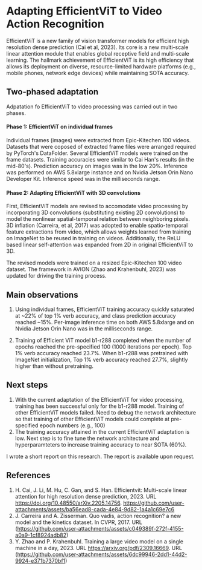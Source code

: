 # Adapting EfficientViT to Video Action Recognition
EfficientViT is a new family of vision transformer models for efficient high resolution dense prediction (Cai et al, 2023). Its core is a new multi-scale linear attention module that enables global receptive field and multi-scale learning. The hallmark achievement of EfficientViT is its high efficiency that allows its deployment on diverse, resource-limited hardware platforms (e.g., mobile phones, network edge devices) while maintaining SOTA accuracy.

## Two-phased adaptation
Adpatation fo EfficientViT to video processing was carried out in two phases. 

#### Phase 1: EfficientViT on individual frames

Individual frames (images) were extracted from Epic-Kitechen 100 videos. Datasets that were coposed of extracted frame files were arranged required by PyTorch's DataFolder. Several EfficientViT models were trained on the frame datasets. Training accuracies were similar to Cai Han's results (in the mid-80's). Prediction accuracy on images was in the low 20%. Inference was performed on AWS 5.8xlarge instance and on Nvidia Jetson Orin Nano Developer Kit. Inference speed was in the milliseconds range.

#### Phase 2: Adapting EfficientViT with 3D convolutions

First, EfficientViT models are revised to accomodate video processing by incorporating 3D convolutions (substituting existing 2D convolutions) to model the nonlinear spatial-temporal relation between neighboring pixels. 3D inflation (Carreira, et al, 2017) was adopted to enable spatio-temporal feature extractions from video, which allows weights learned from training on ImageNet to be reused in training on videos. Additionally, the ReLU based linear self-attention was expanded from 2D in original EfficientViT to 3D. 

The revised models were trained on a resized Epic-Kitechen 100 video dataset. The framework in AVION (Zhao and Krahenbuhl, 2023) was updated for driving the training process.  

## Main observations

1. Using individual frames, EfficientViT training accuracy quickly saturated at ~22% of top 1% verb accuracy, and class prediction accuracy reached ~15%. Per-image inference time on both AWS 5.8xlarge and on Nvidia Jetson Orin Nano was in the milliseconds range.

2. Training of Efficient ViT model b1-r288 completed when the number of epochs reached the pre-specified 100 (1000 iterations per epoch). Top 1% verb accuracy reached 23.7%. When b1-r288 was pretrained with ImageNet initialization, Top 1% verb accuracy reached 27.7%, slightly higher than without pretraining.

## Next steps
1. With the current adaptation of the EfficientViT for video processing, training has been successful only for the b1-r288 model. Training of other EfficientViT models failed. Need to debug the network architecture so that training of other EfficientViT models could complete at pre-specified epoch numbers (e.g., 100) 
2. The training accuracy attained in the current EfficientViT adaptation is low. Next step is to fine tune the network architecture and hyperparamteters to increase training accuracy to near SOTA (60%).

I wrote a short report on this research. The report is available upon request.

## References
1. H. Cai, J. Li, M. Hu, C. Gan, and S. Han. Efficientvit: Multi-scale linear attention for high resolution dense prediction, 2023. URL https://doi.org/10.48550/arXiv.2205.14756. https://github.com/user-attachments/assets/ba56ead8-cada-4e84-9d82-1a4a1c69e7c6
2. J. Carreira and A. Zisserman. Quo vadis, action recognition? a new model and the kinetics dataset. In CVPR, 2017. URL (https://github.com/user-attachments/assets/c049389f-272f-4155-a0a9-1cf8924adb82)
3. Y. Zhao and P. Krahenbuhl. Training a large video model on a single machine in a day, 2023. URL https://arxiv.org/pdf/2309.16669. URL (https://github.com/user-attachments/assets/6dc99946-2dd1-44d2-9924-e371b7370bf1)



